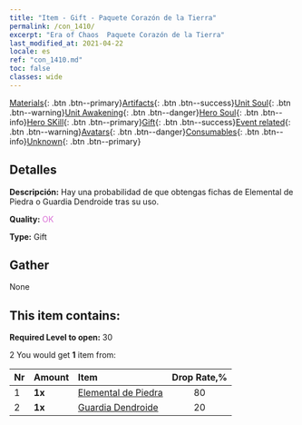 ```yaml
---
title: "Item - Gift - Paquete Corazón de la Tierra"
permalink: /con_1410/
excerpt: "Era of Chaos  Paquete Corazón de la Tierra"
last_modified_at: 2021-04-22
locale: es
ref: "con_1410.md"
toc: false
classes: wide
---
```

 [Materials](/ItemsES/){: .btn .btn--primary}[Artifacts](/ItemsES/Artifacts/){: .btn .btn--success}[Unit Soul](/ItemsES/UnitSoul/){: .btn .btn--warning}[Unit Awakening](/ItemsES/UnitAwakening/){: .btn .btn--danger}[Hero Soul](/ItemsES/HeroSoul/){: .btn .btn--info}[Hero SKill](/ItemsES/HeroSkill/){: .btn .btn--primary}[Gift](/ItemsES/Gift/){: .btn .btn--success}[Event related](/ItemsES/Events/){: .btn .btn--warning}[Avatars](/ItemsES/Avatars/){: .btn .btn--danger}[Consumables](/ItemsES/Consumables/){: .btn .btn--info}[Unknown](/ItemsES/Unknown/){: .btn .btn--primary}

## Detalles
 **Descripción:** Hay una probabilidad de que obtengas fichas de Elemental de Piedra o Guardia Dendroide tras su uso.

 **Quality:** <span style="color: #DA70D6">OK</span>

 **Type:** Gift

## Gather

  None

## This item contains:

 **Required Level to open:** 30

 2 You would get **1** item  from:

  | Nr | Amount |     Item    | Drop Rate,% |
  |:---|:-------|:------------|:---------:|
  | 1 |  **1x** | [Elemental de Piedra](/ItemsES/unt_266/) | 80 | 
  | 2 |  **1x** | [Guardia Dendroide](/ItemsES/unt_203/) | 20 | 
